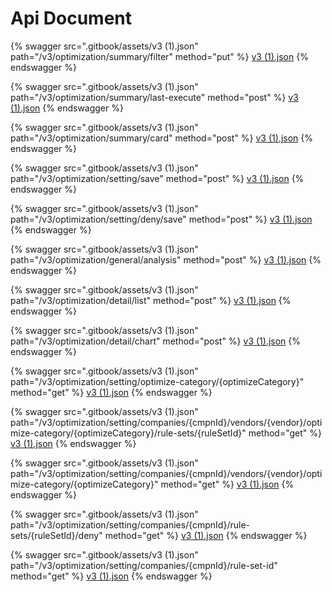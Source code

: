 # Api Document

{% swagger src=".gitbook/assets/v3 (1).json" path="/v3/optimization/summary/filter" method="put" %}
[v3 (1).json](<.gitbook/assets/v3 (1).json>)
{% endswagger %}

{% swagger src=".gitbook/assets/v3 (1).json" path="/v3/optimization/summary/last-execute" method="post" %}
[v3 (1).json](<.gitbook/assets/v3 (1).json>)
{% endswagger %}

{% swagger src=".gitbook/assets/v3 (1).json" path="/v3/optimization/summary/card" method="post" %}
[v3 (1).json](<.gitbook/assets/v3 (1).json>)
{% endswagger %}

{% swagger src=".gitbook/assets/v3 (1).json" path="/v3/optimization/setting/save" method="post" %}
[v3 (1).json](<.gitbook/assets/v3 (1).json>)
{% endswagger %}

{% swagger src=".gitbook/assets/v3 (1).json" path="/v3/optimization/setting/deny/save" method="post" %}
[v3 (1).json](<.gitbook/assets/v3 (1).json>)
{% endswagger %}

{% swagger src=".gitbook/assets/v3 (1).json" path="/v3/optimization/general/analysis" method="post" %}
[v3 (1).json](<.gitbook/assets/v3 (1).json>)
{% endswagger %}

{% swagger src=".gitbook/assets/v3 (1).json" path="/v3/optimization/detail/list" method="post" %}
[v3 (1).json](<.gitbook/assets/v3 (1).json>)
{% endswagger %}

{% swagger src=".gitbook/assets/v3 (1).json" path="/v3/optimization/detail/chart" method="post" %}
[v3 (1).json](<.gitbook/assets/v3 (1).json>)
{% endswagger %}

{% swagger src=".gitbook/assets/v3 (1).json" path="/v3/optimization/setting/optimize-category/{optimizeCategory}" method="get" %}
[v3 (1).json](<.gitbook/assets/v3 (1).json>)
{% endswagger %}

{% swagger src=".gitbook/assets/v3 (1).json" path="/v3/optimization/setting/companies/{cmpnId}/vendors/{vendor}/optimize-category/{optimizeCategory}/rule-sets/{ruleSetId}" method="get" %}
[v3 (1).json](<.gitbook/assets/v3 (1).json>)
{% endswagger %}

{% swagger src=".gitbook/assets/v3 (1).json" path="/v3/optimization/setting/companies/{cmpnId}/vendors/{vendor}/optimize-category/{optimizeCategory}" method="get" %}
[v3 (1).json](<.gitbook/assets/v3 (1).json>)
{% endswagger %}

{% swagger src=".gitbook/assets/v3 (1).json" path="/v3/optimization/setting/companies/{cmpnId}/rule-sets/{ruleSetId}/deny" method="get" %}
[v3 (1).json](<.gitbook/assets/v3 (1).json>)
{% endswagger %}

{% swagger src=".gitbook/assets/v3 (1).json" path="/v3/optimization/setting/companies/{cmpnId}/rule-set-id" method="get" %}
[v3 (1).json](<.gitbook/assets/v3 (1).json>)
{% endswagger %}
